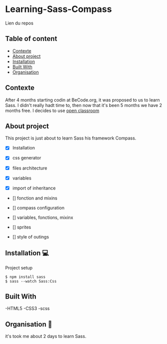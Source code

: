 # Learning-Sass-Compass
Lien du repos

## Table of content 

- [Contexte](#Contexte)
- [About project](#About)
- [Installation](#Installation)
- [Built With](#Built)
- [Organisation](#Organisation)


## Contexte
After 4 months starting codin at BeCode.org, it was proposed to us to learn Sass. I didn't really hadt time to, then now that it's been 5 months we have 2 months free. I decides to use [open classroom](https://openclassrooms.com/fr/courses/3363036-maintenez-vos-feuilles-de-styles-avec-sass-et-compass/3404541-les-fonctions-et-les-mixins?status=waiting-for-publication)


## About project
This project is just about to learn Sass his framework Compass.  

 - [x] Installation   
 
 - [X] css generator  
 
 - [X] files architecture  
 
 - [X] variables  
 
 - [X] import of inheritance  
 
 - [] fonction and mixins  
 
 - [] compass configuration  
 
 - [] variables, fonctions, mixinx  
 
 - [] sprites  
 
 - [] style of outings  
 


## Installation 💻
Project setup
```console
$ npm install sass
$ sass --watch Sass:Css

```

## Built With
-HTML5
-CSS3
-scss


## Organisation 📆

it's took me about 2 days to learn Sass. 


